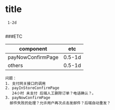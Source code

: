 title
=======

```
 1-2d
 
```


###ETC

component| etc
---------|--------
payNowConfirmPage| 0.5-1d
others| 0.5-1d

```
问题：
1. 支付网关接口的调用
2. payInStoreConfirmPage 
   24小时 未支付 后端人工删除订单？电话确认？。
3. payNowConfirmPage 
  邮件失败的处理？允许用户再次点击发邮件？后端自动重发？

```